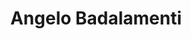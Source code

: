 ---
title: "Angelo Badalamenti"
summary: "Angelo Badalamenti was an American composer, arranger, conductor, keyboardist, producer and vocalist. Well-known for his work in film and television, notably his many collaborations with director . Badalamenti played piano and French horn as a teenager before studying at the Manhattan School of Music. After graduating he landed a job at a music publisher, where he wrote songs under the pen name throughout the 1960s and early 1970s. Badalamenti received a lifetime achievement award at the 2008 World Soundtrack Awards, and the Henry Mancini award in 2011."
image: "angelo-badalamenti.jpg"
apple_music_artist_url: "https://music.apple.com/gb/artist/angelo-badalamenti/17998"
---
